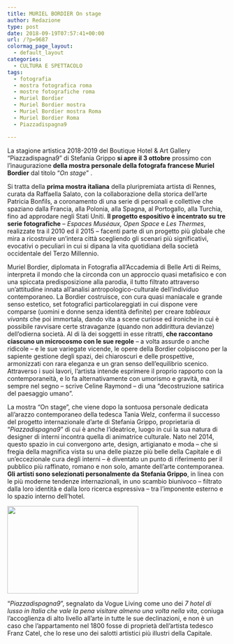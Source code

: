 ```yaml
---
title: MURIEL BORDIER On stage
author: Redazione
type: post
date: 2018-09-19T07:57:41+00:00
url: /?p=9687
colormag_page_layout:
  - default_layout
categories:
  - CULTURA E SPETTACOLO
tags:
  - fotografia
  - mostra fotografica roma
  - mostre fotografiche roma
  - Muriel Bordier
  - Muriel Bordier mostra
  - Muriel Bordier mostra Roma
  - Muriel Bordier Roma
  - Piazzadispagna9

---
```

La stagione artistica 2018-2019 del Boutique Hotel & Art Gallery “Piazzadispagna9” di Stefania Grippo **si apre il 3 ottobre** prossimo con l’inaugurazione **della mostra personale della fotografa francese Muriel Bordier** dal titolo “_On stage_” .

Si tratta della **prima mostra italiana** della pluripremiata artista di Rennes, curata da Raffaella Salato, con la collaborazione della storica dell’arte Patricia Bonfils, a coronamento di una serie di personali e collettive che spaziano dalla Francia, alla Polonia, alla Spagna, al Portogallo, alla Turchia, fino ad approdare negli Stati Uniti. **Il progetto espositivo è incentrato su tre serie fotografiche** – _Espaces Muséaux, Open Space_ e _Les Thermes_, realizzate tra il 2010 ed il 2015 – facenti parte di un progetto più globale che mira a ricostruire un’intera città scegliendo gli scenari più significativi, evocativi o peculiari in cui si dipana la vita quotidiana della società occidentale del Terzo Millennio.

Muriel Bordier, diplomata in Fotografia all’Accademia di Belle Arti di Reims, interpreta il mondo che la circonda con un approccio quasi metafisico e con una spiccata predisposizione alla parodia, il tutto filtrato attraverso un’attitudine innata all’analisi antropologico-culturale dell’individuo contemporaneo. La Bordier costruisce, con cura quasi maniacale e grande senso estetico, set fotografici particolareggiati in cui dispone vere comparse (uomini e donne senza identità definite) per creare _tableaux vivants_ che poi immortala, dando vita a scene curiose ed ironiche in cui è possibile ravvisare certe stravaganze (quando non addirittura devianze) dell’odierna società. Al di là dei soggetti in esse ritratti, **che raccontano ciascuno un microcosmo con le sue regole** – a volta assurde o anche ridicole – e le sue variegate vicende, le opere della Bordier colpiscono per la sapiente gestione degli spazi, dei chiaroscuri e delle prospettive, armonizzati con rara eleganza e un gran senso dell’equilibrio scenico. Attraverso i suoi lavori, l’artista intende esprimere il proprio rapporto con la contemporaneità, e lo fa alternativamente con umorismo e gravità, ma sempre nel segno – scrive Celine Raymond – di una “decostruzione satirica del paesaggio umano”.

La mostra “On stage”, che viene dopo la sontuosa personale dedicata all’arazzo contemporaneo della tedesca Tania Welz, conferma il successo del progetto internazionale d’arte di Stefania Grippo, proprietaria di “_Piazzadispagna9_” di cui è anche l’ideatrice, luogo in cui la sua natura di designer di interni incontra quella di animatrice culturale. Nato nel 2014, questo spazio in cui convergono arte, design, artigianato e moda – che si fregia della magnifica vista su una delle piazze più belle della Capitale e di un’eccezionale cura degli interni – è diventato un punto di riferimento per il pubblico più raffinato, romano e non solo, amante dell’arte contemporanea. **Gli artisti sono selezionati personalmente da Stefania Grippo**, in linea con le più moderne tendenze internazionali, in uno scambio biunivoco – filtrato dalla loro identità e dalla loro ricerca espressiva – tra l&#8217;imponente esterno e lo spazio interno dell&#8217;hotel.

<img decoding="async" loading="lazy" class="size-medium wp-image-9868 alignleft" src="https://progressonline.it/wp-content/uploads/2018/09/19home-300x200.jpg" alt="" width="300" height="200" /> 

“_Piazzadispagna9_”, segnalato da Vogue Living come uno dei _7 hotel di lusso in Italia che vale la pena visitare almeno una volta nella vita_, coniuga l’accoglienza di alto livello all’arte in tutte le sue declinazioni, e non è un caso che l&#8217;appartamento nel 1800 fosse di proprietà dell&#8217;artista tedesco Franz Catel, che lo rese uno dei salotti artistici più illustri della Capitale.

&nbsp;